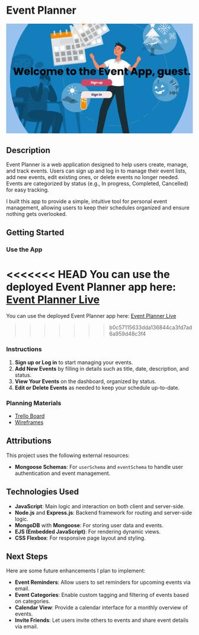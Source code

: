 # Event Planner

![Event Planner Screenshot](image.png)

## Description
Event Planner is a web application designed to help users create, manage, and track events. Users can sign up and log in to manage their event lists, add new events, edit existing ones, or delete events no longer needed. Events are categorized by status (e.g., In progress, Completed, Cancelled) for easy tracking.

I built this app to provide a simple, intuitive tool for personal event management, allowing users to keep their schedules organized and ensure nothing gets overlooked.

## Getting Started
### Use the App
<<<<<<< HEAD
You can use the deployed Event Planner app here: [Event Planner Live]()
=======
You can use the deployed Event Planner app here: [Event Planner Live]()  
>>>>>>> b0c57115633dda136844ca3fd7ad6a959d48c3f4

### Instructions
1. **Sign up or Log in** to start managing your events.
2. **Add New Events** by filling in details such as title, date, description, and status.
3. **View Your Events** on the dashboard, organized by status.
4. **Edit or Delete Events** as needed to keep your schedule up-to-date.

### Planning Materials
- [Trello Board](https://trello.com/invite/b/66e4d01f5388cc5b0d8f5542/ATTI234eef0dab69308f93ba65aee0ac5a8d12CA018F/event-planner)  
- [Wireframes](https://www.figma.com/board/TnhBvURSE9yyqkOFxA1MPZ/Event-index-page?node-id=0-1&t=WMhnGZzYyrxXtJUa-1)  

## Attributions
This project uses the following external resources:
- **Mongoose Schemas**: For `userSchema` and `eventSchema` to handle user authentication and event management.
  
## Technologies Used
- **JavaScript**: Main logic and interaction on both client and server-side.
- **Node.js** and **Express.js**: Backend framework for routing and server-side logic.
- **MongoDB** with **Mongoose**: For storing user data and events.
- **EJS (Embedded JavaScript)**: For rendering dynamic views.
- **CSS Flexbox**: For responsive page layout and styling.

## Next Steps
Here are some future enhancements I plan to implement:
- **Event Reminders**: Allow users to set reminders for upcoming events via email.
- **Event Categories**: Enable custom tagging and filtering of events based on categories.
- **Calendar View**: Provide a calendar interface for a monthly overview of events.
- **Invite Friends**: Let users invite others to events and share event details via email.
